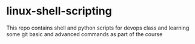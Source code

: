 # linux-shell-scripting
This repo contains shell and python scripts for devops class  and learning some git basic and advanced commands as part of the course
